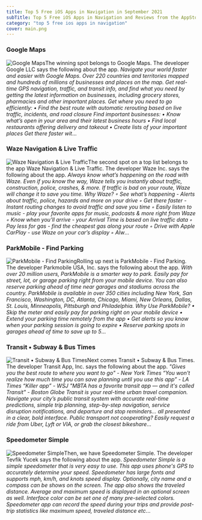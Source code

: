 ```yaml
---
title: Top 5 Free iOS Apps in Navigation in September 2021
subTitle: Top 5 Free iOS Apps in Navigation and Reviews from the AppStore in September 2021.
category: "top 5 free ios apps in navigation"
cover: main.png
---
```


### Google Maps

![Google Maps](https://is3-ssl.mzstatic.com/image/thumb/Purple115/v4/44/5a/4f/445a4f02-11ef-16aa-1a27-dcf9a4c8e42f/logo_maps_ios_color-0-0-1x_U007emarketing-0-0-0-6-0-0-sRGB-0-0-0-GLES2_U002c0-512MB-85-220-0-0.png/100x100bb.png)The winning spot belongs to Google Maps. The developer Google LLC says the following about the app. _Navigate your world faster and easier with Google Maps. Over 220 countries and territories mapped and hundreds of millions of businesses and places on the map. Get real-time GPS navigation, traffic, and transit info, and find what you need by getting the latest information on businesses, including grocery stores, pharmacies and other important places.  Get where you need to go efficiently: • Find the best route with automatic rerouting based on live traffic, incidents, and road closure  Find important businesses: • Know what’s open in your area and their latest business hours • Find local restaurants offering delivery and takeout • Create lists of your important places   Get there faster wit_...

### Waze Navigation & Live Traffic

![Waze Navigation & Live Traffic](https://is4-ssl.mzstatic.com/image/thumb/Purple125/v4/1c/eb/26/1ceb26a9-d501-1304-903a-1d60834b4a3f/AppIcon-0-0-1x_U007emarketing-0-0-0-7-0-0-sRGB-0-0-0-GLES2_U002c0-512MB-85-220-0-0.png/100x100bb.png)The second spot on a top list belongs to the app Waze Navigation & Live Traffic. The developer Waze Inc. says the following about the app. _Always know what’s happening on the road with Waze. Even if you know the way, Waze tells you instantly about traffic, construction, police, crashes, & more. If traffic is bad on your route, Waze will change it to save you time.  Why Waze? ◦ See what’s happening - Alerts about traffic, police, hazards and more on your drive ◦ Get there faster - Instant routing changes to avoid traffic and save you time ◦ Easily listen to music - play your favorite apps for music, podcasts & more right from Waze ◦ Know when you’ll arrive - your Arrival Time is based on live traffic data ◦ Pay less for gas - find the cheapest gas along your route ◦ Drive with Apple CarPlay - use Waze on your car’s display ◦ Alw_...

### ParkMobile - Find Parking

![ParkMobile - Find Parking](https://is1-ssl.mzstatic.com/image/thumb/Purple125/v4/83/5d/40/835d40ab-0328-2353-d163-fb631211a42b/AppIcon-1x_U007emarketing-0-7-0-85-220.png/100x100bb.png)Rolling up next is ParkMobile - Find Parking. The developer Parkmobile USA, Inc. says the following about the app. _With over 20 million users, ParkMobile is a smarter way to park. Easily pay for street, lot, or garage parking right from your mobile device. You can also reserve parking ahead of time near garages and stadiums across the country. ParkMobile is available in over 350 cities including New York, San Francisco, Washington, DC, Atlanta, Chicago, Miami, New Orleans, Dallas, St. Louis, Minneapolis, Pittsburgh and Philadelphia.  Why Use ParkMobile? •	Skip the meter and easily pay for parking right on your mobile device •	Extend your parking time remotely from the app •	Get alerts so you know when your parking session is going to expire •	Reserve parking spots in garages ahead of time to save up to 5_...

### Transit • Subway & Bus Times

![Transit • Subway & Bus Times](https://is1-ssl.mzstatic.com/image/thumb/Purple125/v4/99/32/0d/99320d52-fc6d-e92a-3fda-0426c0f58008/AppIcon-0-0-1x_U007emarketing-0-0-0-5-0-0-sRGB-0-0-0-GLES2_U002c0-512MB-85-220-0-0.png/100x100bb.png)Next comes Transit • Subway & Bus Times. The developer Transit App, Inc. says the following about the app. _"Gives you the best route to where you want to go" - New York Times “You won't realize how much time you can save planning until you use this app” - LA Times “Killer app” - WSJ  "MBTA has a favorite transit app — and it's called Transit" - Boston Globe  Transit is your real-time urban travel companion. Navigate your city’s public transit system with accurate real-time predictions, simple trip planning, step-by-step navigation, service disruption notifications, and departure and stop reminders... all presented in a clear, bold interface. Public transport not cooperating? Easily request a ride from Uber, Lyft or VIA, or grab the closest bikeshare_...

### Speedometer Simple

![Speedometer Simple](https://is3-ssl.mzstatic.com/image/thumb/Purple114/v4/83/4b/d9/834bd95b-0d57-bc4d-469f-7944fccf4d47/AppIcon-0-0-1x_U007emarketing-0-0-0-7-0-0-sRGB-0-0-0-GLES2_U002c0-512MB-85-220-0-0.png/100x100bb.png)Then, we have Speedometer Simple. The developer Tevfik Yucek says the following about the app. _Speedometer Simple is a simple speedometer that is very easy to use.   This app uses phone's GPS to accurately determine your speed.  Speedometer has large fonts and supports mph, km/h, and knots speed display. Optionally, city name and a compass can be shows on the screen. The app also shows the traveled distance. Average and maximum speed is displayed in an optional screen as well. Interface color can be set one of many pre-selected colors. Speedometer app can record the speed during your trips and provide post-trip statistics like maximum speed, traveled distance etc_...

